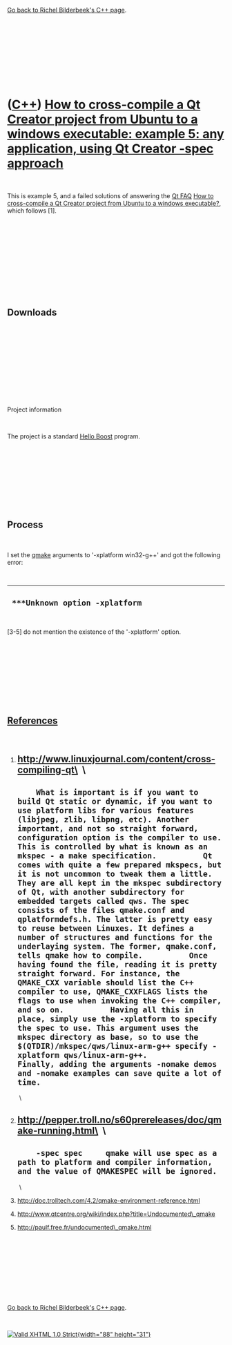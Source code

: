 

[Go back to Richel Bilderbeek's C++ page](Cpp.htm).

 

 

 

 

 

([C++](Cpp.htm)) [How to cross-compile a Qt Creator project from Ubuntu to a windows executable: example 5: any application, using Qt Creator -spec approach](CppQtCrosscompileToWindowsExample5.htm)
=====================================================================================================================================================================================================

 

This is example 5, and a failed solutions of answering the [Qt
FAQ](CppQtFaq.htm) [How to cross-compile a Qt Creator project from
Ubuntu to a windows executable?](CppQtCrosscompileToWindows.htm), which
follows \[1\].

 

 

 

 

 

 

Downloads
---------

 

 

 

 

 

 

Project information

 

The project is a standard [Hello
Boost](CppHelloBoostQtCreatorUbuntu.htm) program.

 

 

 

 

 

Process
-------

 

I set the [qmake](CppQmake.htm) arguments to '-xplatform win32-g++' and
got the following error:

 

  ---------------------------------
  ` ***Unknown option -xplatform`
  ---------------------------------

 

\[3-5\] do not mention the existence of the '-xplatform' option.

 

 

 

 

 

[References](CppReferences.htm)
-------------------------------

 

1.  http://www.linuxjournal.com/content/cross-compiling-qt\
     \
      --------------------------------------------------------------------------------------------------------------------------------------------------------------------------------------------------------------------------------------------------------------------------------------------------------------------------------------------------------------------------------------------------------------------------------------------------------------------------------------------------------------------------------------------------------------------------------------------------------------------------------------------------------------------------------------------------------------------------------------------------------------------------------------------------------------------------------------------------------------------------------------------------------------------------------------------------------------------------------------------------------------------------------------------------------------------------------------------------------------------------------------------------------------------------------------------------------------------------------------------------------------------------------------------------------------------------------------------------------------------------------------------
      `     What is important is if you want to build Qt static or dynamic, if you want to use platform libs for various features (libjpeg, zlib, libpng, etc). Another important, and not so straight forward, configuration option is the compiler to use. This is controlled by what is known as an mkspec - a make specification.          Qt comes with quite a few prepared mkspecs, but it is not uncommon to tweak them a little. They are all kept in the mkspec subdirectory of Qt, with another subdirectory for embedded targets called qws. The spec consists of the files qmake.conf and qplatformdefs.h. The latter is pretty easy to reuse between Linuxes. It defines a number of structures and functions for the underlaying system. The former, qmake.conf, tells qmake how to compile.          Once having found the file, reading it is pretty straight forward. For instance, the QMAKE_CXX variable should list the C++ compiler to use, QMAKE_CXXFLAGS lists the flags to use when invoking the C++ compiler, and so on.          Having all this in place, simply use the -xplatform to specify the spec to use. This argument uses the mkspec directory as base, so to use the $(QTDIR)/mkspec/qws/linux-arm-g++ specify -xplatform qws/linux-arm-g++.          Finally, adding the arguments -nomake demos and -nomake examples can save quite a lot of time.     `
      --------------------------------------------------------------------------------------------------------------------------------------------------------------------------------------------------------------------------------------------------------------------------------------------------------------------------------------------------------------------------------------------------------------------------------------------------------------------------------------------------------------------------------------------------------------------------------------------------------------------------------------------------------------------------------------------------------------------------------------------------------------------------------------------------------------------------------------------------------------------------------------------------------------------------------------------------------------------------------------------------------------------------------------------------------------------------------------------------------------------------------------------------------------------------------------------------------------------------------------------------------------------------------------------------------------------------------------------------------------------------------------------

     \
2.  http://pepper.troll.no/s60prereleases/doc/qmake-running.html\
     \
      --------------------------------------------------------------------------------------------------------------------------------------------
      `     -spec spec     qmake will use spec as a path to platform and compiler information, and the value of QMAKESPEC will be ignored.     `
      --------------------------------------------------------------------------------------------------------------------------------------------

     \
3.  http://doc.trolltech.com/4.2/qmake-environment-reference.html
4.  http://www.qtcentre.org/wiki/index.php?title=Undocumented\_qmake
5.  http://paulf.free.fr/undocumented\_qmake.html

 

 

 

 

 

[Go back to Richel Bilderbeek's C++ page](Cpp.htm).



 

[![Valid XHTML 1.0 Strict](valid-xhtml10.png){width="88"
height="31"}](http://validator.w3.org/check?uri=referer)
